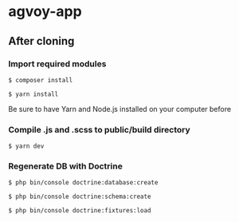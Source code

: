 # agvoy-app

## After cloning

### Import required modules

```
$ composer install
```
```
$ yarn install
```

Be sure to have Yarn and Node.js installed on your computer before

### Compile .js and .scss to public/build directory

```
$ yarn dev
```

### Regenerate DB with Doctrine

```
$ php bin/console doctrine:database:create
```
```
$ php bin/console doctrine:schema:create
```
```
$ php bin/console doctrine:fixtures:load
```